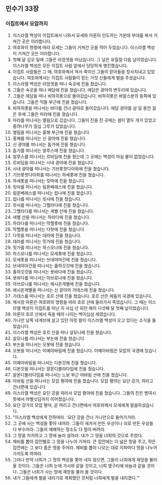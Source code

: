 ## 민수기 33장

### 이집트에서 모압까지
1. 이스라엘 백성이 이집트에서 나와서 모세와 아론이 인도하는 가운데 부대를 짜서 거쳐간 곳은 이러합니다.
2. 여호와의 명령에 따라 모세는 그들이 거쳐간 곳을 적어 두었습니다. 이스라엘 백성이 거쳐간 곳은 이러합니다.
3. 첫째 달 십오 일에 그들은 라암셋을 떠났습니다. 그 날은 유월절 다음 날이었습니다. 이스라엘 백성은 모든 이집트 사람 앞에서 당당하게 행진했습니다.
4. 이집트 사람들은 그 때, 여호와께서 쳐서 죽이신 그들의 맏아들을 장사지내고 있었습니다. 여호와께서는 이집트 사람들이 믿는 거짓 신들에게 벌을 주셨습니다.
5. 이스라엘 백성은 라암셋을 떠나 숙곳에 진을 쳤습니다.
6. 그들은 숙곳을 떠나 에담에 진을 쳤습니다. 에담은 광야의 변두리에 있습니다.
7. 그들은 에담을 떠나 비하히롯으로 돌아갔습니다. 비하히롯은 바알스본의 동쪽에 있습니다. 그들은 믹돌 부근에 진을 쳤습니다.
8. 비하히롯을 떠나서는 바다를 건너 광야로 들어갔습니다. 에담 광야를 삼 일 동안 걸은 후에 그들은 마라에 진을 쳤습니다.
9. 마라를 떠나서는 엘림으로 갔습니다. 그들이 진을 친 곳에는 샘이 열두 개가 있었고 종려나무가 칠십 그루가 있었습니다.
10. 엘림을 떠나서는 홍해 부근에 진을 쳤습니다.
11. 홍해를 떠나서는 신 광야에 진을 쳤습니다.
12. 신 광야를 떠나서는 돕가에 진을 쳤습니다.
13. 돕가를 떠나서는 알루스에 진을 쳤습니다.
14. 알루스를 떠나서는 르비딤에 진을 쳤는데 그 곳에는 백성이 마실 물이 없었습니다.
15. 르비딤을 떠나서는 시내 광야에 진을 쳤습니다.
16. 시내 광야를 떠나서는 기브롯핫다아와에 진을 쳤습니다.
17. 기브롯핫다아와를 떠나서는 하세롯에 진을 쳤습니다.
18. 하세롯을 떠나서는 릿마에 진을 쳤습니다.
19. 릿마를 떠나서는 림몬베레스에 진을 쳤습니다.
20. 림몬베레스를 떠나서는 립나에 진을 쳤습니다.
21. 립나를 떠나서는 릿사에 진을 쳤습니다.
22. 릿사를 떠나서는 그헬라다에 진을 쳤습니다.
23. 그헬라다를 떠나서는 세벨 산에 진을 쳤습니다.
24. 세벨 산을 떠나서는 하라다에 진을 쳤습니다.
25. 하라다를 떠나서는 막헬롯에 진을 쳤습니다.
26. 막헬롯을 떠나서는 다핫에 진을 쳤습니다.
27. 다핫을 떠나서는 데라에 진을 쳤습니다.
28. 데라를 떠나서는 밋가에 진을 쳤습니다.
29. 밋가를 떠나서는 하스모나에 진을 쳤습니다.
30. 하스모나를 떠나서는 모세롯에 진을 쳤습니다.
31. 모세롯을 떠나서는 브네야아간에 진을 쳤습니다.
32. 브네야아간을 떠나서는 홀하깃갓에 진을 쳤습니다.
33. 홀하깃갓을 떠나서는 욧바다에 진을 쳤습니다.
34. 욧바다를 떠나서는 아브로나에 진을 쳤습니다.
35. 아브로나를 떠나서는 에시온게벨에 진을 쳤습니다.
36. 에시온게벨을 떠나서는 신 광야의 가데스에 진을 쳤습니다.
37. 가데스를 떠나서는 호르 산에 진을 쳤습니다. 호르 산은 에돔의 국경에 있습니다.
38. 제사장 아론은 여호와의 명령을 따라 호르 산에 올라가서 죽었습니다. 그 때는 이스라엘 백성이 이집트를 떠난 지 사십 년 되던 해의 다섯째 달 첫째 날이었습니다.
39. 아론이 호르 산에서 죽을 때의 나이는 백이십삼 세였습니다.
40. 가나안 남쪽 네게브에 살고 있던 아랏 왕이 이스라엘 백성이 오고 있다는 소식을 들었습니다.
41. 이스라엘 백성은 호르 산을 떠나 살모나에 진을 쳤습니다.
42. 살모나를 떠나서는 부논에 진을 쳤습니다.
43. 부논을 떠나서는 오봇에 진을 쳤습니다.
44. 오봇을 떠나서는 이예아바림에 진을 쳤습니다. 이예아바림은 모압의 국경에 있습니다.
45. 이예아바림을 떠나서는 디본갓에 진을 쳤습니다.
46. 디본갓을 떠나서는 알몬디블라다임에 진을 쳤습니다.
47. 알몬디블라다임을 떠나서는 느보 부근 아바림 산에 진을 쳤습니다.
48. 아바림 산을 떠나서는 모압 평야에 진을 쳤습니다. 모압 평야는 요단 강가, 여리고 건너편에 있습니다.
49. 이스라엘 백성은 요단 강을 따라서 모압 평야에 진을 쳤습니다. 그들의 진은 벧여시못에서 아벨싯딤까지 이어졌습니다.
50. 요단 강가의 모압 평야, 곧 여리고 건너편에서 여호와께서 모세에게 말씀하셨습니다.
51. "이스라엘 백성에게 전하여라. '요단 강을 건너 가나안으로 들어가거라.
52. 그 곳에 사는 백성을 쫓아 내어라. 그들이 새겨서 만든 우상이나 쇠로 만든 우상을 다 부수어라. 그들의 예배하는 장소도 다 헐어 버려라.
53. 그 땅을 차지하고 그 땅에 눌러 살아라. 내가 그 땅을 너희의 것으로 주었다.
54. 제비를 뽑아 집안별로 그 땅을 나누어 가져라. 큰 집안에는 더 넓은 땅을 주고, 작은 집안에는 그 보다 좁은 땅을 주어라. 제비를 뽑아 나오는 대로 지파마다 땅을 나누어 가지도록 하여라.
55. 그러나 만약 너희가 그 땅의 백성을 쫓아 내지 않으면, 그들이 너희에게 재앙을 불러 올 것이다. 그들은 너희 눈에 가시와 같을 것이고, 너희 옆구리에 바늘과 같을 것이다. 그들은 너희가 사는 땅에 재앙을 불러 올 것이다.
56. 내가 그들에게 벌을 내리기로 계획했던 것처럼 너희에게 벌을 내리겠다.'"